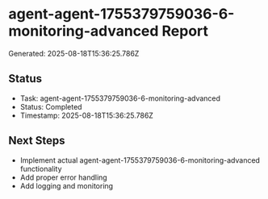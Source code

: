 # agent-agent-1755379759036-6-monitoring-advanced Report

Generated: 2025-08-18T15:36:25.786Z

## Status
- Task: agent-agent-1755379759036-6-monitoring-advanced
- Status: Completed
- Timestamp: 2025-08-18T15:36:25.786Z

## Next Steps
- Implement actual agent-agent-1755379759036-6-monitoring-advanced functionality
- Add proper error handling
- Add logging and monitoring
